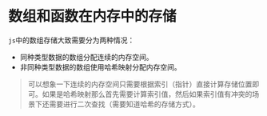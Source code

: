 # 数组和函数在内存中的存储

`js`中的数组存储大致需要分为两种情况：

- 同种类型数据的数组分配连续的内存空间。
- 非同种类型数据的数组使用哈希映射分配内存空间。

> 可以想象一下连续的内存空间只需要根据索引（指针）直接计算存储位置即可。如果是哈希映射那么首先需要计算索引值，然后如果索引值有冲突的场景下还需要进行二次查找（需要知道哈希的存储方式）。
